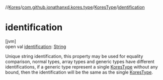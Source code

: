 //[Kores](../../../index.md)/[com.github.jonathanxd.kores.type](../index.md)/[KoresType](index.md)/[identification](identification.md)

# identification

[jvm]\
open val [identification](identification.md): [String](https://kotlinlang.org/api/latest/jvm/stdlib/kotlin/-string/index.html)

Unique string identification, this property may be used for equality comparison, normal types, array types and generic types have different identifications, if a generic type represent a single [KoresType](index.md) without any bound, then the identification will be the same as the single [KoresType](index.md).

